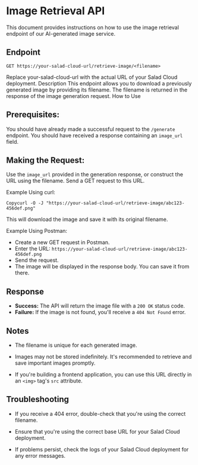 # Image Retrieval API

This document provides instructions on how to use the image retrieval endpoint of our AI-generated image service.

## Endpoint

```
GET https://your-salad-cloud-url/retrieve-image/<filename>
```

Replace your-salad-cloud-url with the actual URL of your Salad Cloud deployment.
Description
This endpoint allows you to download a previously generated image by providing its filename. The filename is returned in the response of the image generation request.
How to Use

## Prerequisites:

You should have already made a successful request to the  ``/generate`` endpoint.
You should have received a response containing an ``image_url`` field.


## Making the Request:

Use the ``image_url`` provided in the generation response, or construct the URL using the filename.
Send a GET request to this URL.


Example Using curl:

```
Copycurl -O -J "https://your-salad-cloud-url/retrieve-image/abc123-456def.png"
```

This will download the image and save it with its original filename.

Example Using Postman:

- Create a new GET request in Postman.
- Enter the URL: ```https://your-salad-cloud-url/retrieve-image/abc123-456def.png```
- Send the request.
- The image will be displayed in the response body. You can save it from there.


## Response

- **Success:** The API will return the image file with a ``200 OK`` status code.
- **Failure:** If the image is not found, you'll receive a ``404 Not Found`` error.

## Notes

- The filename is unique for each generated image.
  
- Images may not be stored indefinitely. It's recommended to retrieve and save important images promptly.
  
- If you're building a frontend application, you can use this URL directly in an ``<img>`` tag's ``src`` attribute.

## Troubleshooting

- If you receive a 404 error, double-check that you're using the correct filename.
  
- Ensure that you're using the correct base URL for your Salad Cloud deployment.
  
- If problems persist, check the logs of your Salad Cloud deployment for any error messages.